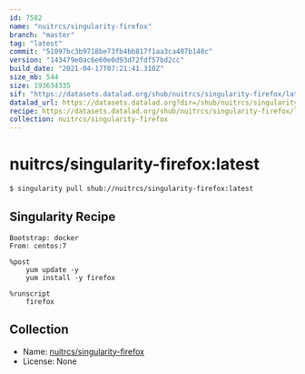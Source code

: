 ```yaml
---
id: 7582
name: "nuitrcs/singularity-firefox"
branch: "master"
tag: "latest"
commit: "51097bc3b9718be73fb4bb817f1aa3ca407b140c"
version: "143479e0ac6e60e0d93d72fdf57bd2cc"
build_date: "2021-04-17T07:21:41.310Z"
size_mb: 544
size: 193634335
sif: "https://datasets.datalad.org/shub/nuitrcs/singularity-firefox/latest/2021-04-17-51097bc3-143479e0/143479e0ac6e60e0d93d72fdf57bd2cc.simg"
datalad_url: https://datasets.datalad.org?dir=/shub/nuitrcs/singularity-firefox/latest/2021-04-17-51097bc3-143479e0/
recipe: https://datasets.datalad.org/shub/nuitrcs/singularity-firefox/latest/2021-04-17-51097bc3-143479e0/Singularity
collection: nuitrcs/singularity-firefox
---
```


# nuitrcs/singularity-firefox:latest

```bash
$ singularity pull shub://nuitrcs/singularity-firefox:latest
```

## Singularity Recipe

```singularity
Bootstrap: docker
From: centos:7

%post 
	yum update -y
	yum install -y firefox

%runscript
	firefox
```

## Collection

 - Name: [nuitrcs/singularity-firefox](https://github.com/nuitrcs/singularity-firefox)
 - License: None

